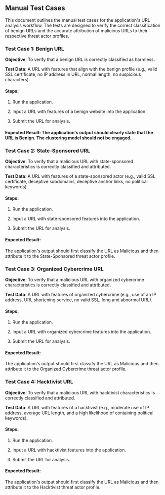 ## Manual Test Cases

This document outlines the manual test cases for the application's URL analysis workflow. The tests are designed to verify the correct classification of benign URLs and the accurate attribution of malicious URLs to their respective threat actor profiles.

### Test Case 1: Benign URL

**Objective**: To verify that a benign URL is correctly classified as harmless.

**Test Data**: A URL with features that align with the benign profile (e.g., valid SSL certificate, no IP address in URL, normal length, no suspicious characters).

#### Steps:

1. Run the application.

2. Input a URL with features of a benign website into the application.

3. Submit the URL for analysis.

#### Expected Result: The application's output should clearly state that the URL is Benign. The clustering model should not be engaged.

### Test Case 2: State-Sponsored URL

**Objective**: To verify that a malicious URL with state-sponsored characteristics is correctly classified and attributed.

**Test Data**: A URL with features of a state-sponsored actor (e.g., valid SSL certificate, deceptive subdomains, deceptive anchor links, no political keywords).

#### Steps:

1. Run the application.

2. Input a URL with state-sponsored features into the application.

3. Submit the URL for analysis.

#### Expected Result: 
The application's output should first classify the URL as Malicious and then attribute it to the State-Sponsored threat actor profile.

### Test Case 3: Organized Cybercrime URL

**Objective**: To verify that a malicious URL with organized cybercrime characteristics is correctly classified and attributed.

**Test Data**: A URL with features of organized cybercrime (e.g., use of an IP address, URL shortening service, no valid SSL, long and abnormal URL).

#### Steps:

1. Run the application.

2. Input a URL with organized cybercrime features into the application.

3. Submit the URL for analysis.

#### Expected Result: 
The application's output should first classify the URL as Malicious and then attribute it to the Organized Cybercrime threat actor profile.

### Test Case 4: Hacktivist URL

**Objective**: To verify that a malicious URL with hacktivist characteristics is correctly classified and attributed.

**Test Data**: A URL with features of a hacktivist (e.g., moderate use of IP address, average URL length, and a high likelihood of containing political keywords).

#### Steps:

1. Run the application.

2. Input a URL with hacktivist features into the application.

3. Submit the URL for analysis.

#### Expected Result: 
The application's output should first classify the URL as Malicious and then attribute it to the Hacktivist threat actor profile.